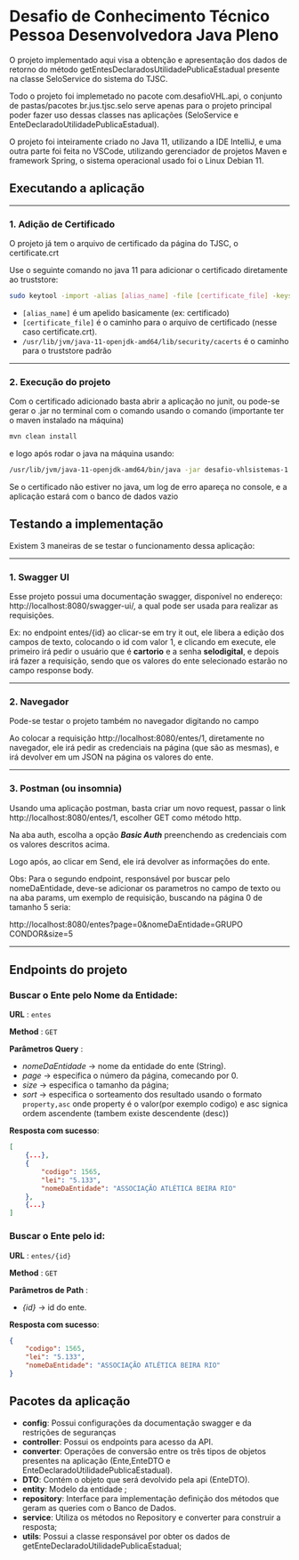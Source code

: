 # Desafio de Conhecimento Técnico Pessoa Desenvolvedora Java Pleno

O projeto implementado aqui visa a obtenção e apresentação dos dados de retorno do método getEntesDeclaradosUtilidadePublicaEstadual presente na classe SeloService do sistema do TJSC.

Todo o projeto foi implemetado no pacote com.desafioVHL.api, o conjunto de pastas/pacotes br.jus.tjsc.selo serve apenas para o projeto principal poder fazer uso dessas classes nas aplicações (SeloService e EnteDeclaradoUtilidadePublicaEstadual).

O projeto foi inteiramente criado no Java 11, utilizando a IDE IntelliJ, e uma outra parte foi feita no VSCode, utilizando gerenciador de projetos Maven e framework Spring, o sistema operacional usado foi o Linux Debian 11.

## Executando a aplicação

---
### 1. Adição de Certificado

O projeto já tem o arquivo de certificado da página do TJSC, o certificate.crt

Use o seguinte comando no java 11 para adicionar o certificado diretamente ao truststore:

```bash
sudo keytool -import -alias [alias_name] -file [certificate_file] -keystore /usr/lib/jvm/java-11-openjdk-amd64/lib/security/cacerts
```

- `[alias_name]` é um apelido basicamente (ex: certificado)
- `[certificate_file]` é o caminho para o arquivo de certificado (nesse caso certificate.crt).
- `/usr/lib/jvm/java-11-openjdk-amd64/lib/security/cacerts` é o caminho para o truststore padrão

---

### 2. Execução do projeto

Com o certificado adicionado basta abrir a aplicação no junit, ou pode-se gerar o .jar no terminal com o comando usando o comando (importante ter o maven instalado na máquina)

```bash
mvn clean install
```

e logo após rodar o java na máquina usando:

```bash
/usr/lib/jvm/java-11-openjdk-amd64/bin/java -jar desafio-vhlsistemas-1.0-SNAPSHOT.jar
```

Se o certificado não estiver no java, um log de erro apareça no console, e a aplicação estará com o banco de dados vazio

## Testando a implementação

Existem 3 maneiras de se testar o funcionamento dessa aplicação:

---

### 1. Swagger UI

Esse projeto possui uma documentação swagger, disponível no endereço: http://localhost:8080/swagger-ui/, a qual pode ser usada para realizar as requisições.

Ex: no endpoint entes/{id} ao clicar-se em try it out, ele libera a edição dos campos de texto, colocando o id com valor 1, e clicando em execute, ele primeiro irá pedir o usuário que é **cartorio** e a senha **selodigital**, e depois irá fazer a requisição, sendo que  os valores do ente selecionado estarão no campo response body.

---

### 2. Navegador

Pode-se testar o projeto também no navegador digitando no campo

Ao colocar a requisição http://localhost:8080/entes/1, diretamente no navegador, ele irá pedir as credenciais na página (que são as mesmas), e irá devolver em um JSON na página os valores do ente.

---

### 3. Postman (ou insomnia)

Usando uma aplicação postman, basta criar um novo request, passar o link http://localhost:8080/entes/1, escolher GET como método http.

Na aba auth, escolha a opção ***Basic Auth*** preenchendo as credenciais com os valores descritos acima.

Logo após, ao clicar em Send, ele irá devolver as informações do ente.

Obs: Para o segundo endpoint, responsável por buscar pelo nomeDaEntidade, deve-se adicionar os parametros no campo de texto ou na aba params, um exemplo de requisição, buscando na página 0 de tamanho 5 seria: 

http://localhost:8080/entes?page=0&nomeDaEntidade=GRUPO CONDOR&size=5

---

## Endpoints do projeto

### Buscar o Ente pelo Nome da Entidade:

**URL** : `entes`

**Method** : `GET`

**Parâmetros Query** : 
- *nomeDaEntidade* -> nome da entidade do ente (String).
- *page* -> especifica o número da página, comecando por 0.
- *size* -> especifica o tamanho da página;
- *sort* -> especifica o sorteamento dos resultado usando o formato `property,asc` onde property é o valor(por exemplo codigo) e asc signica ordem ascendente (tambem existe descendente (desc))

**Resposta com sucesso**: 
``` json
[
    {...},
    {
        "codigo": 1565,
        "lei": "5.133",
        "nomeDaEntidade": "ASSOCIAÇÃO ATLÉTICA BEIRA RIO"
    },
    {...}
]
```

### Buscar o Ente pelo id:

**URL** : `entes/{id}`

**Method** : `GET`

**Parâmetros de Path** : 
- *{id}* -> id do ente.

**Resposta com sucesso**: 
``` json
{
    "codigo": 1565,
    "lei": "5.133",
    "nomeDaEntidade": "ASSOCIAÇÃO ATLÉTICA BEIRA RIO"
}
```

## Pacotes da aplicação

- **config**: Possui configurações da documentação swagger e da restrições de seguranças
- **controller**: Possui os endpoints para acesso da API.
- **converter**: Operações de conversão entre os três tipos de objetos presentes na aplicação (Ente,EnteDTO e EnteDeclaradoUtilidadePublicaEstadual).
- **DTO**: Contém o objeto que será devolvido pela api (EnteDTO).
- **entity**: Modelo da entidade ;
- **repository**: Interface para implementação definição dos métodos que geram as queries com o Banco de Dados.
- **service**: Utiliza os métodos no Repository e converter para construir a resposta;
- **utils**: Possui a classe responsável por obter os dados de getEnteDeclaradoUtilidadePublicaEstadual;
